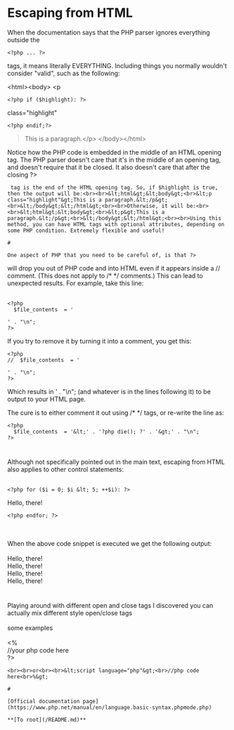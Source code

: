 # Escaping from HTML



When the documentation says that the PHP parser ignores everything outside the 

```
<?php ... ?>
```
 tags, it means literally EVERYTHING. Including things you normally wouldn't consider "valid", such as the following:

&lt;html&gt;&lt;body&gt;
&lt;p

```
<?php if ($highlight): ?>
```
 class="highlight"

```
<?php endif;?>
```
>This is a paragraph.&lt;/p&gt;
&lt;/body&gt;&lt;/html&gt;

Notice how the PHP code is embedded in the middle of an HTML opening tag. The PHP parser doesn't care that it's in the middle of an opening tag, and doesn't require that it be closed. It also doesn't care that after the closing ?>
```
 tag is the end of the HTML opening tag. So, if $highlight is true, then the output will be:<br><br>&lt;html&gt;&lt;body&gt;<br>&lt;p class="highlight"&gt;This is a paragraph.&lt;/p&gt;<br>&lt;/body&gt;&lt;/html&gt;<br><br>Otherwise, it will be:<br><br>&lt;html&gt;&lt;body&gt;<br>&lt;p&gt;This is a paragraph.&lt;/p&gt;<br>&lt;/body&gt;&lt;/html&gt;<br><br>Using this method, you can have HTML tags with optional attributes, depending on some PHP condition. Extremely flexible and useful!  

#

One aspect of PHP that you need to be careful of, is that ?>
```
 will drop you out of PHP code and into HTML even if it appears inside a // comment. (This does not apply to /* */ comments.) This can lead to unexpected results. For example, take this line:<br><br>

```
<?php
  $file_contents  = '

```
<?php die(); ?>
```
' . "\n";
?>
```


If you try to remove it by turning it into a comment, you get this:



```
<?php
//  $file_contents  = '

```
<?php die(); ?>
```
' . "\n";
?>
```


Which results in ' . "\n"; (and whatever is in the lines following it) to be output to your HTML page.

The cure is to either comment it out using /* */ tags, or re-write the line as:



```
<?php
  $file_contents  = '&lt;' . '?php die(); ?' . '&gt;' . "\n";
?>
```
  

#

Although not specifically pointed out in the main text, escaping from HTML also applies to other control statements:<br><br>

```
<?php for ($i = 0; $i &lt; 5; ++$i): ?>
```

Hello, there!


```
<?php endfor; ?>
```
<br><br>When the above code snippet is executed we get the following output:<br><br>Hello, there!<br>Hello, there!<br>Hello, there!<br>Hello, there!  

#

Playing around with different open and close tags I discovered you can actually mix different style open/close tags<br><br>some examples<br><br>&lt;%<br>//your php code here<br>?>
```
<br><br>or<br><br>&lt;script language="php"&gt;<br>//php code here<br>%&gt;  

#

[Official documentation page](https://www.php.net/manual/en/language.basic-syntax.phpmode.php)

**[To root](/README.md)**